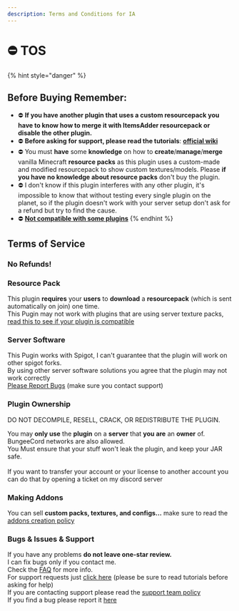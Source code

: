```yaml
---
description: Terms and Conditions for IA
---
```


# ⛔ TOS

{% hint style="danger" %}
## **Before Buying Remember:**

* ⛔ **If you have another plugin that uses a custom resourcepack you have to know how to merge it with ItemsAdder resourcepack or disable the other plugin.**
* ⛔ **Before asking for support, please read the tutorials**: [**official wiki**](https://itemsadder.devs.beer/)
* ⛔ You must **have** some **knowledge** on how to **create**/**manage**/**merge** vanilla Minecraft **resource packs** as this plugin uses a custom-made and modified resourcepack to show custom textures/models. Please **if you have no knowledge about resource packs** don't buy the plugin.
* ⛔ I don't know if this plugin interferes with any other plugin, it's impossible to know that without testing every single plugin on the planet, so if the plugin doesn't work with your server setup don't ask for a refund but try to find the cause.
* ⛔ [**Not compatible with some plugins**](https://itemsadder.devs.beer/compatibility-with-other-plugins/not-compatible)
{% endhint %}

## **Terms of Service**

### No Refunds!

### Resource Pack

This plugin **requires** your **users** to **download** a **resourcepack** (which is sent automatically on join) one time.\
This Pugin may not work with plugins that are using server texture packs, [read this to see if your plugin is compatible](../compatibility-with-other-plugins/)

### Server Software

This Pugin works with Spigot, I can't guarantee that the plugin will work on other spigot forks.\
By using other server software solutions you agree that the plugin may not work correctly\
[Please Report Bugs](../other/support/report-a-bug.md) (make sure you contact support)

### **Plugin Ownership**

DO NOT DECOMPILE, RESELL, CRACK, OR REDISTRIBUTE THE PLUGIN.

You may **only use** the **plugin** on a **server** that **you are** an **owner** of.\
BungeeCord networks are also allowed.\
You Must ensure that your stuff won't leak the plugin, and keep your JAR safe.\
\
If you want to transfer your account or your license to another account you can do that by opening a ticket on my discord server

### Making Addons

You can sell **custom packs, textures, and configs...** make sure to read the [addons creation policy](addon-creation-policy.md)

### Bugs & Issues & Support

If you have any problems **do not leave one-star review.** \
I can fix bugs only if you contact me. \
Check the [FAQ](https://itemsadder.devs.beer/faq) for more info.\
For support requests just [click here](https://itemsadder.devs.beer/support/) (please be sure to read tutorials before asking for help)\
If you are contacting support please read the [support team policy](support-team-policy.md)\
If you find a bug please report it [here](https://github.com/LoneDev6/ItemsAdder/issues)
